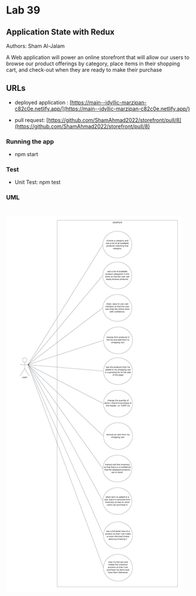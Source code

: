 # Lab 39

## Application State with Redux

Authors: Sham Al-Jalam

A Web application will power an online storefront that will allow our users to browse our product offerings by category, place items in their shopping cart, and check-out when they are ready to make their purchase

## URLs

* deployed application : [https://main--idyllic-marzipan-c82c0e.netlify.app/](https://main--idyllic-marzipan-c82c0e.netlify.app/)

* pull request: [https://github.com/ShamAhmad2022/storefront/pull/8](https://github.com/ShamAhmad2022/storefront/pull/8)

### Running the app

* npm start

### Test

* Unit Test: npm test

### UML

![WML](./src/images/storefront(4).png)
=======
